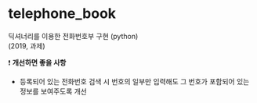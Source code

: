 # telephone_book
딕셔너리를 이용한 전화번호부 구현 (python)
<br/>
(2019, 과제)

❗ <b>개선하면 좋을 사항</b>
<ul>
  <li>등록되어 있는 전화번호 검색 시 번호의 일부만 입력해도 그 번호가 포함되어 있는 정보를 보여주도록 개선</li>
</ul>
